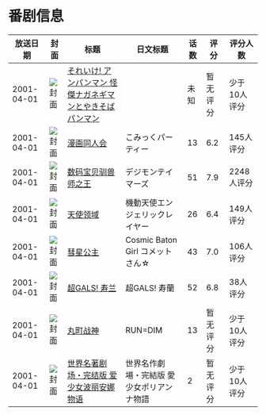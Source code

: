 # 番剧信息

|放送日期|封面|标题|日文标题|话数|评分|评分人数|
|---|---|---|---|---|---|---|
|2001-04-01|![封面](https://lain.bgm.tv/pic/cover/c/8b/ae/316891_uPW7D.jpg)|[それいけ! アンパンマン 怪傑ナガネギマンとやきそばパンマン](https://bangumi.tv/subject/316891)||未知|暂无评分|少于10人评分|
|2001-04-01|![封面](https://lain.bgm.tv/pic/cover/c/81/9e/2077_RcEH7.jpg)|[漫画同人会](https://bangumi.tv/subject/2077)|こみっくパーティー|13|6.2|145人评分|
|2001-04-01|![封面](https://lain.bgm.tv/pic/cover/c/c9/22/3130_cGKH5.jpg)|[数码宝贝驯兽师之王](https://bangumi.tv/subject/3130)|デジモンテイマーズ|51|7.9|2248人评分|
|2001-04-01|![封面](https://lain.bgm.tv/pic/cover/c/b1/46/4011_l7qlO.jpg)|[天使领域](https://bangumi.tv/subject/4011)|機動天使エンジェリックレイヤー|26|6.4|149人评分|
|2001-04-01|![封面](https://lain.bgm.tv/pic/cover/c/df/c0/14646_3D0R2.jpg)|[彗星公主](https://bangumi.tv/subject/14646)|Cosmic Baton Girl コメットさん☆|43|7.0|106人评分|
|2001-04-01|![封面](https://lain.bgm.tv/pic/cover/c/01/60/22278_cn7I4.jpg)|[超GALS! 寿兰](https://bangumi.tv/subject/22278)|超GALS! 寿蘭|52|6.8|38人评分|
|2001-04-01|![封面](https://lain.bgm.tv/pic/cover/c/b1/ef/37494_iIbkH.jpg)|[丸町战神](https://bangumi.tv/subject/37494)|RUN=DIM|13|暂无评分|少于10人评分|
|2001-04-01|![封面](https://lain.bgm.tv/pic/cover/c/f4/25/211290_skoaY.jpg)|[世界名著剧场・完结版 爱少女波丽安娜物语](https://bangumi.tv/subject/211290)|世界名作劇場・完結版 愛少女ポリアンナ物語|2|暂无评分|少于10人评分|
